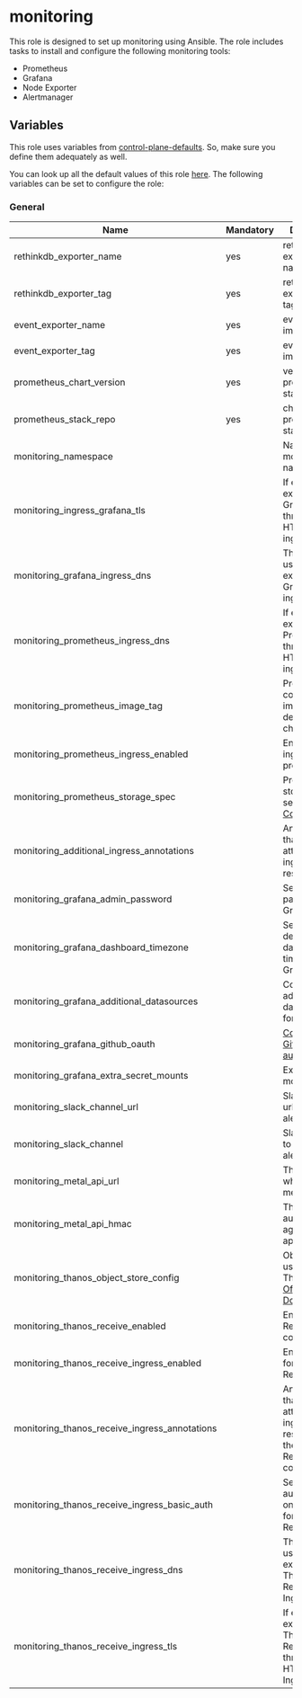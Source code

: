 # monitoring

This role is designed to set up monitoring using Ansible.
The role includes tasks to install and configure the following monitoring tools:

- Prometheus
- Grafana
- Node Exporter
- Alertmanager

## Variables

This role uses variables from [control-plane-defaults](/control-plane). So, make sure you define them adequately as well.

You can look up all the default values of this role [here](defaults/main/main.yaml).
The following variables can be set to configure the role:

### General

| Name                                          | Mandatory | Description                                                                                                                                                     |
|-----------------------------------------------|-----------|-----------------------------------------------------------------------------------------------------------------------------------------------------------------|
| rethinkdb_exporter_name                       | yes       | rethinkdb exporter image name                                                                                                                                   |
| rethinkdb_exporter_tag                        | yes       | rethinkdb exporter image tag                                                                                                                                    |
| event_exporter_name                           | yes       | event exporter image name                                                                                                                                       |
| event_exporter_tag                            | yes       | event exporter image tag                                                                                                                                        |
| prometheus_chart_version                      | yes       | version of the prometheus stack chart                                                                                                                           |
| prometheus_stack_repo                         | yes       | chart of the prometheus stack                                                                                                                                   |
| monitoring_namespace                          |           | Name of the monitoring namespace                                                                                                                                |
| monitoring_ingress_grafana_tls                |           | If enabled, exposes Grafana through HTTPS on the ingress                                                                                                        |
| monitoring_grafana_ingress_dns                |           | The dns name used for exposing Grafana via ingress                                                                                                              |
| monitoring_prometheus_ingress_dns             |           | If enabled, exposes Prometheus through HTTPS on the ingress                                                                                                     |
| monitoring_prometheus_image_tag               |           | Prometheus container image tag, defaults to chart's default                                                                                                     |
| monitoring_prometheus_ingress_enabled         |           | Enables ingress for prometheus                                                                                                                                  |
| monitoring_prometheus_storage_spec            |           | Prometheus storage spec, see [Storage Configuration](https://github.com/prometheus-operator/prometheus-operator/blob/main/Documentation/user-guides/storage.md) |
| monitoring_additional_ingress_annotations     |           | Annotations that will be attached to the ingress resource                                                                                                       |
| monitoring_grafana_admin_password             |           | Sets the admin password for Grafana                                                                                                                             |
| monitoring_grafana_dashboard_timezone         |           | Sets the default's dashboard timezone for Grafana                                                                                                               |
| monitoring_grafana_additional_datasources     |           | Configures additional datasources for Grafana                                                                                                                   |
| monitoring_grafana_github_oauth               |           | [Configure GitHub OAuth2 authentication](https://grafana.com/docs/grafana/latest/setup-grafana/configure-security/configure-authentication/github/)             |
| monitoring_grafana_extra_secret_mounts        |           | Extra secret mounts                                                                                                                                             |
| monitoring_slack_channel_url                  |           | Slack channel url to add on alertmanager                                                                                                                        |
| monitoring_slack_channel                      |           | Slack channel to add on alertmanager                                                                                                                            |
| monitoring_metal_api_url                      |           | The URL where to reach metal-api                                                                                                                                |
| monitoring_metal_api_hmac                     |           | The hmac to authenticate against metal-api                                                                                                                      |
| monitoring_thanos_object_store_config         |           | Object storage used by Thanos, see [Official Documentation](https://thanos.io/tip/thanos/storage.md/#supported-clients)                                         |
| monitoring_thanos_receive_enabled             |           | Enable Thanos Receive component                                                                                                                                 |
| monitoring_thanos_receive_ingress_enabled     |           | Enable Ingress for Thanos Receive                                                                                                                               |
| monitoring_thanos_receive_ingress_annotations |           | Annotations that will be attached to the ingress resource for the Thanos Receive component                                                                      |
| monitoring_thanos_receive_ingress_basic_auth  |           | Set basic authentication on the Ingress for Thanos Receive                                                                                                      |
| monitoring_thanos_receive_ingress_dns         |           | The DNS name used for exposing Thanos Receive via Ingress                                                                                                       |
| monitoring_thanos_receive_ingress_tls         |           | If enabled, exposes Thanos Receive through HTTPS on the Ingress                                                                                                 |
